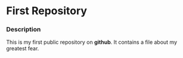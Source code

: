 # First Repository

### Description

This is my first public repository on **github**. It contains a file about my greatest fear.
